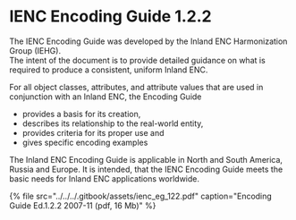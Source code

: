 # IENC Encoding Guide 1.2.2

The IENC Encoding Guide was developed by the Inland ENC Harmonization Group \(IEHG\).  
The intent of the document is to provide detailed guidance on what is required to produce a consistent, uniform Inland ENC.

For all object classes, attributes, and attribute values that are used in conjunction with an Inland ENC, the Encoding Guide  
- provides a basis for its creation,  
- describes its relationship to the real-world entity,  
- provides criteria for its proper use and  
- gives specific encoding examples

The Inland ENC Encoding Guide is applicable in North and South America, Russia and Europe. It is intended, that the IENC Encoding Guide meets the basic needs for Inland ENC applications worldwide.

{% file src="../../../.gitbook/assets/ienc\_eg\_122.pdf" caption="Encoding Guide Ed.1.2.2 2007-11 \(pdf, 16 Mb\)" %}


